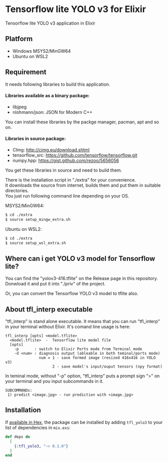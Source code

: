 # Tensorflow lite YOLO v3 for Elixir

Tensorflow lite YOLO v3 application in Elixir

## Platform
- Windows MSYS2/MinGW64
- Ubuntu on WSL2

## Requirement
It needs following libraries to build this application.

#### Libraries available as a binary package:
- libjpeg
- nlohmann/json: JSON for Modern C++

You can install these libraries by the packge manager, pacman, apt and so on.


#### Libraries in source package:
- CImg:           http://cimg.eu/download.shtml
- tensorflow_src: https://github.com/tensorflow/tensorflow.git
- numpy.hpp:      https://gist.github.com/rezoo/5656056

You get these libraries in source and need to build them.

There is the installation script in "./extra" for your convenience.<br>
It downloads the source from internet, builds them and put them in suitable directories.<br>
You just run following command line depending on your OS.

MSYS2/MinGW64:

```bash
$ cd ./extra
$ source setup_mingw_extra.sh
```

Ubuntu on WSL2:

```bash
$ cd ./extra
$ source setup_wsl_extra.sh
```

## Where can i get YOLO v3 model for Tensorflow lite?
You can find the "yolov3-416.tflite" on the Release page in this repository.<br>
Donwload it and put it into "./priv" of the project.

Or, you can convert the Tensorflow YOLO v3 model to tflite also.

## About tfl_interp executable
"tfl_interp" is stand alone executable. It means that you can run "tfl_interp"
in your terminal without Elixir. It's comand line usage is here:

```
tfl_interp [opts] <model.tflite>
  <model.tflite>  -  Tensorflow lite model file
  [opts]
    -p       : switch to Elixir Ports mode from Terminal mode
    -d <num> : diagnosis output (ableable in both teminal/ports mode)
               num = 1 - save formed image (resized 416x416 in YOLO v3)
                     2 - save model's input/ouput tensors (npy format)
```

In teminal mode, without "-p" option, "tfl_interp" puts a prompt sign ">" on your terminal
and you input subcommands in it. 

```
SUBCOMMANDs:
 1) predict <image.jpg> - run prediction with <image.jpg>
```

## Installation

If [available in Hex](https://hex.pm/docs/publish), the package can be installed
by adding `tfl_yolo3` to your list of dependencies in `mix.exs`:

```elixir
def deps do
  [
    {:tfl_yolo3, "~> 0.1.0"}
  ]
end
```
